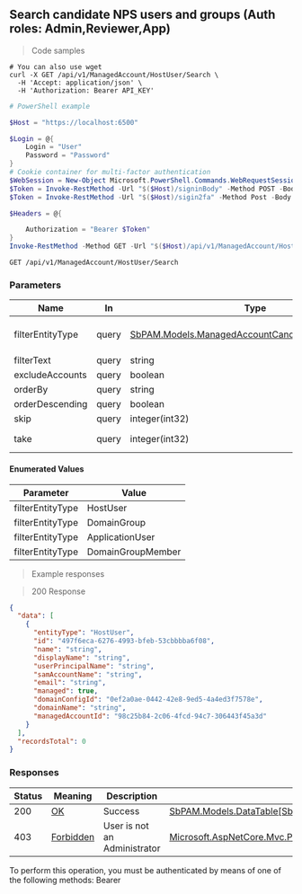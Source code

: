 
## Search candidate NPS users and groups (Auth roles: Admin,Reviewer,App)

<a id="opIdHostUserSearch"></a>

> Code samples

```shell
# You can also use wget
curl -X GET /api/v1/ManagedAccount/HostUser/Search \
  -H 'Accept: application/json' \
  -H 'Authorization: Bearer API_KEY'

```

```powershell
# PowerShell example

$Host = "https://localhost:6500"

$Login = @{
    Login = "User"
    Password = "Password"
}
# Cookie container for multi-factor authentication
$WebSession = New-Object Microsoft.PowerShell.Commands.WebRequestSession
$Token = Invoke-RestMethod -Url "$($Host)/signinBody" -Method POST -Body (ConvertTo-Json $Login) -WebRequestSession $WebSession
$Token = Invoke-RestMethod -Url "$($Host)/sigin2fa" -Method Post -Body $MfaCode -Headers @{Authorization: "Bearer $Token"} -WebRequestSession $WebSession

$Headers = @{

    Authorization = "Bearer $Token"
}
Invoke-RestMethod -Method GET -Url "$($Host)/api/v1/ManagedAccount/HostUser/Search -Headers $Headers
```

`GET /api/v1/ManagedAccount/HostUser/Search`

<h3 id="search-candidate-nps-users-and-groups-(auth-roles:-admin,reviewer,app)-parameters">Parameters</h3>

|Name|In|Type|Required|Description|
|---|---|---|---|---|
|filterEntityType|query|[SbPAM.Models.ManagedAccountCandidateViewEntityType](../Models/sbpam.models.managedaccountcandidateviewentitytype.md)|false|Entity type filter - user/group/application/group member|
|filterText|query|string|false|Filter by text|
|excludeAccounts|query|boolean|false|Exclude managed accounts|
|orderBy|query|string|false|Sort by field|
|orderDescending|query|boolean|false|Sort descending ascending|
|skip|query|integer(int32)|false|Start at this item (default: 0)|
|take|query|integer(int32)|false|Return this number of items (default: 100)|

#### Enumerated Values

|Parameter|Value|
|---|---|
|filterEntityType|HostUser|
|filterEntityType|DomainGroup|
|filterEntityType|ApplicationUser|
|filterEntityType|DomainGroupMember|

> Example responses

> 200 Response

```json
{
  "data": [
    {
      "entityType": "HostUser",
      "id": "497f6eca-6276-4993-bfeb-53cbbbba6f08",
      "name": "string",
      "displayName": "string",
      "userPrincipalName": "string",
      "samAccountName": "string",
      "email": "string",
      "managed": true,
      "domainConfigId": "0ef2a0ae-0442-42e8-9ed5-4a4ed3f7578e",
      "domainName": "string",
      "managedAccountId": "98c25b84-2c06-4fcd-94c7-306443f45a3d"
    }
  ],
  "recordsTotal": 0
}
```

<h3 id="search-candidate-nps-users-and-groups-(auth-roles:-admin,reviewer,app)-responses">Responses</h3>

|Status|Meaning|Description|Schema|
|---|---|---|---|
|200|[OK](https://tools.ietf.org/html/rfc7231#section-6.3.1)|Success|[SbPAM.Models.DataTable[SbPAM.Models.ManagedAccountCandidateView]](../Models/sbpam.models.datatable_sbpam.models.managedaccountcandidateview.md)|
|403|[Forbidden](https://tools.ietf.org/html/rfc7231#section-6.5.3)|User is not an Administrator|[Microsoft.AspNetCore.Mvc.ProblemDetails](../Models/microsoft.aspnetcore.mvc.problemdetails.md)|

<aside class="warning">
To perform this operation, you must be authenticated by means of one of the following methods:
Bearer
</aside>



